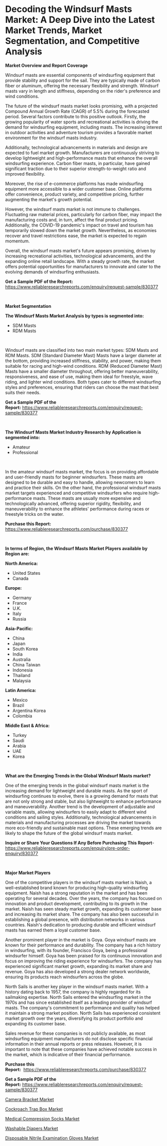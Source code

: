 <p><h1>Decoding the Windsurf Masts Market: A Deep Dive into the Latest Market Trends, Market Segmentation, and Competitive Analysis</h1></p><p><strong>Market Overview and Report Coverage</strong></p>
<p><p>Windsurf masts are essential components of windsurfing equipment that provide stability and support for the sail. They are typically made of carbon fiber or aluminum, offering the necessary flexibility and strength. Windsurf masts vary in length and stiffness, depending on the rider's preference and wind conditions.</p><p>The future of the windsurf masts market looks promising, with a projected Compound Annual Growth Rate (CAGR) of 5.5% during the forecasted period. Several factors contribute to this positive outlook. Firstly, the growing popularity of water sports and recreational activities is driving the demand for windsurfing equipment, including masts. The increasing interest in outdoor activities and adventure tourism provides a favorable market environment for the windsurf masts industry.</p><p>Additionally, technological advancements in materials and design are expected to fuel market growth. Manufacturers are continuously striving to develop lightweight and high-performance masts that enhance the overall windsurfing experience. Carbon fiber masts, in particular, have gained significant traction due to their superior strength-to-weight ratio and improved flexibility.</p><p>Moreover, the rise of e-commerce platforms has made windsurfing equipment more accessible to a wider customer base. Online platforms offer convenience, product variety, and competitive pricing, further augmenting the market's growth potential.</p><p>However, the windsurf masts market is not immune to challenges. Fluctuating raw material prices, particularly for carbon fiber, may impact the manufacturing costs and, in turn, affect the final product pricing. Additionally, the COVID-19 pandemic's impact on travel and tourism has temporarily slowed down the market growth. Nevertheless, as economies recover and travel restrictions ease, the market is expected to regain momentum.</p><p>Overall, the windsurf masts market's future appears promising, driven by increasing recreational activities, technological advancements, and the expanding online retail landscape. With a steady growth rate, the market offers potential opportunities for manufacturers to innovate and cater to the evolving demands of windsurfing enthusiasts.</p></p>
<p><strong>Get a Sample PDF of the Report:</strong> <a href="https://www.reliableresearchreports.com/enquiry/request-sample/830377">https://www.reliableresearchreports.com/enquiry/request-sample/830377</a></p>
<p>&nbsp;</p>
<p><strong>Market Segmentation</strong></p>
<p><strong>The Windsurf Masts Market Analysis by types is segmented into:</strong></p>
<p><ul><li>SDM Masts</li><li>RDM Masts</li></ul></p>
<p>&nbsp;</p>
<p><p>Windsurf masts are classified into two main market types: SDM Masts and RDM Masts. SDM (Standard Diameter Mast) Masts have a larger diameter at the bottom, providing increased stiffness, stability, and power, making them suitable for racing and high-wind conditions. RDM (Reduced Diameter Mast) Masts have a smaller diameter throughout, offering better maneuverability, responsiveness, and ease of use, making them ideal for freestyle, wave riding, and lighter wind conditions. Both types cater to different windsurfing styles and preferences, ensuring that riders can choose the mast that best suits their needs.</p></p>
<p><strong>Get a Sample PDF of the Report:</strong>&nbsp;<a href="https://www.reliableresearchreports.com/enquiry/request-sample/830377">https://www.reliableresearchreports.com/enquiry/request-sample/830377</a></p>
<p>&nbsp;</p>
<p><strong>The Windsurf Masts Market Industry Research by Application is segmented into:</strong></p>
<p><ul><li>Amateur</li><li>Professional</li></ul></p>
<p>&nbsp;</p>
<p><p>In the amateur windsurf masts market, the focus is on providing affordable and user-friendly masts for beginner windsurfers. These masts are designed to be durable and easy to handle, allowing newcomers to learn and practice their skills. On the other hand, the professional windsurf masts market targets experienced and competitive windsurfers who require high-performance masts. These masts are usually more expensive and technologically advanced, offering superior rigidity, flexibility, and maneuverability to enhance the athletes' performance during races or freestyle tricks on the water.</p></p>
<p><strong>Purchase this Report:</strong>&nbsp; <a href="https://www.reliableresearchreports.com/purchase/830377">https://www.reliableresearchreports.com/purchase/830377</a></p>
<p>&nbsp;</p>
<p><strong>In terms of Region, the Windsurf Masts Market Players available by Region are:</strong></p>
<p>
    <p> <strong> North America: </strong>
        <ul>
            <li>United States</li>
            <li>Canada</li>
        </ul>
        </p> 
    <p> <strong> Europe: </strong>
        <ul>
            <li>Germany</li>
            <li>France</li>
            <li>U.K.</li>
            <li>Italy</li>
            <li>Russia</li>
        </ul>
        </p> 
    <p> <strong> Asia-Pacific: </strong>
        <ul>
            <li>China</li>
            <li>Japan</li>
            <li>South Korea</li>
            <li>India</li>
            <li>Australia</li>
            <li>China Taiwan</li>
            <li>Indonesia</li>
            <li>Thailand</li>
            <li>Malaysia</li>
        </ul>
        </p> 
    <p> <strong> Latin America: </strong>
        <ul>
            <li>Mexico</li>
            <li>Brazil</li>
            <li>Argentina Korea</li>
            <li>Colombia</li>
        </ul>
        </p> 
    <p> <strong> Middle East & Africa: </strong>
        <ul>
            <li>Turkey</li>
            <li>Saudi</li>
            <li>Arabia</li>
            <li>UAE</li>
            <li>Korea</li>
        </ul>
    </p>
    </p>
<p>&nbsp;</p>
<p><strong>What are the Emerging Trends in the Global Windsurf Masts market?</strong></p>
<p><p>One of the emerging trends in the global windsurf masts market is the increasing demand for lightweight and durable masts. As the sport of windsurfing continues to evolve, there is a growing demand for masts that are not only strong and stable, but also lightweight to enhance performance and maneuverability. Another trend is the development of adjustable and variable masts, allowing windsurfers to easily adapt to different wind conditions and sailing styles. Additionally, technological advancements in materials and manufacturing processes are driving the market towards more eco-friendly and sustainable mast options. These emerging trends are likely to shape the future of the global windsurf masts market.</p></p>
<p><strong>Inquire or Share Your Questions If Any Before Purchasing This Report</strong>- <a href="https://www.reliableresearchreports.com/enquiry/pre-order-enquiry/830377">https://www.reliableresearchreports.com/enquiry/pre-order-enquiry/830377</a></p>
<p>&nbsp;</p>
<p><strong>Major Market Players</strong></p>
<p><p>One of the competitive players in the windsurf masts market is Naish, a well-established brand known for producing high-quality windsurfing equipment. Naish has a strong reputation in the market and has been operating for several decades. Over the years, the company has focused on innovation and product development, contributing to its growth in the market. Naish has seen steady market growth, expanding its customer base and increasing its market share. The company has also been successful in establishing a global presence, with distribution networks in various countries. Naish's dedication to producing durable and efficient windsurf masts has earned them a loyal customer base.</p><p>Another prominent player in the market is Goya. Goya windsurf masts are known for their performance and durability. The company has a rich history in windsurfing, with its founder, Francisco Goya, being a professional windsurfer himself. Goya has been praised for its continuous innovation and focus on improving the riding experience for windsurfers. The company has experienced significant market growth, expanding its market share and revenue. Goya has also developed a strong dealer network worldwide, ensuring its products reach windsurfers across the globe.</p><p>North Sails is another key player in the windsurf masts market. With a history dating back to 1957, the company is highly regarded for its sailmaking expertise. North Sails entered the windsurfing market in the 1970s and has since established itself as a leading provider of windsurf masts. The company's commitment to performance and quality has helped it maintain a strong market position. North Sails has experienced consistent market growth over the years, diversifying its product portfolio and expanding its customer base. </p><p>Sales revenue for these companies is not publicly available, as most windsurfing equipment manufacturers do not disclose specific financial information in their annual reports or press releases. However, it is important to note that these companies have achieved notable success in the market, which is indicative of their financial performance.</p></p>
<p><strong>Purchase this Report:</strong>&nbsp;&nbsp;<a href="https://www.reliableresearchreports.com/purchase/830377">https://www.reliableresearchreports.com/purchase/830377</a></p>
<p></p>
<p><strong>Get a Sample PDF of the Report:</strong>&nbsp;<a href="https://www.reliableresearchreports.com/enquiry/request-sample/830377">https://www.reliableresearchreports.com/enquiry/request-sample/830377</a></p>
<p><p><a href="https://github.com/guneycigdem35/Market-Research-Report-List-1/blob/main/camera-bracket-market.md">Camera Bracket Market</a></p><p><a href="https://github.com/mharielmesa/Market-Research-Report-List-1/blob/main/cockroach-trap-box-market.md">Cockroach Trap Box Market</a></p><p><a href="https://github.com/changoleonlaverguenzanoexiste/Market-Research-Report-List-1/blob/main/medical-compression-socks-market.md">Medical Compression Socks Market</a></p><p><a href="https://github.com/yoshih12/Market-Research-Report-List-1/blob/main/washable-diapers-market.md">Washable Diapers Market</a></p><p><a href="https://github.com/irfadac/Market-Research-Report-List-1/blob/main/disposable-nitrile-examination-gloves-market.md">Disposable Nitrile Examination Gloves Market</a></p></p>